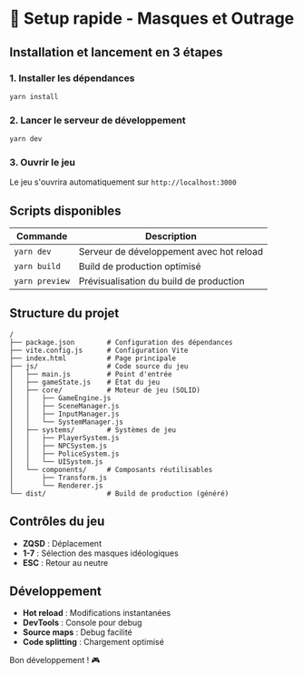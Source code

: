 # 🚀 Setup rapide - Masques et Outrage

## Installation et lancement en 3 étapes

### 1. Installer les dépendances
```bash
yarn install
```

### 2. Lancer le serveur de développement
```bash
yarn dev
```

### 3. Ouvrir le jeu
Le jeu s'ouvrira automatiquement sur `http://localhost:3000`

## Scripts disponibles

| Commande | Description |
|----------|-------------|
| `yarn dev` | Serveur de développement avec hot reload |
| `yarn build` | Build de production optimisé |
| `yarn preview` | Prévisualisation du build de production |

## Structure du projet

```
/
├── package.json        # Configuration des dépendances
├── vite.config.js      # Configuration Vite
├── index.html          # Page principale
├── js/                 # Code source du jeu
│   ├── main.js         # Point d'entrée
│   ├── gameState.js    # État du jeu
│   ├── core/           # Moteur de jeu (SOLID)
│   │   ├── GameEngine.js
│   │   ├── SceneManager.js
│   │   ├── InputManager.js
│   │   └── SystemManager.js
│   ├── systems/        # Systèmes de jeu
│   │   ├── PlayerSystem.js
│   │   ├── NPCSystem.js
│   │   ├── PoliceSystem.js
│   │   └── UISystem.js
│   └── components/     # Composants réutilisables
│       ├── Transform.js
│       └── Renderer.js
└── dist/               # Build de production (généré)
```

## Contrôles du jeu

- **ZQSD** : Déplacement
- **1-7** : Sélection des masques idéologiques
- **ESC** : Retour au neutre

## Développement

- **Hot reload** : Modifications instantanées
- **DevTools** : Console pour debug
- **Source maps** : Debug facilité
- **Code splitting** : Chargement optimisé

Bon développement ! 🎮 